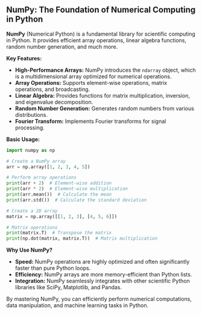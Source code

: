 ## NumPy: The Foundation of Numerical Computing in Python

**NumPy** (Numerical Python) is a fundamental library for scientific computing in Python. It provides efficient array operations, linear algebra functions, random number generation, and much more.

**Key Features:**

* **High-Performance Arrays:** NumPy introduces the `ndarray` object, which is a multidimensional array optimized for numerical operations.
* **Array Operations:** Supports element-wise operations, matrix operations, and broadcasting.
* **Linear Algebra:** Provides functions for matrix multiplication, inversion, and eigenvalue decomposition.
* **Random Number Generation:** Generates random numbers from various distributions.
* **Fourier Transform:** Implements Fourier transforms for signal processing.

**Basic Usage:**

```python
import numpy as np

# Create a NumPy array
arr = np.array([1, 2, 3, 4, 5])

# Perform array operations
print(arr + 2)  # Element-wise addition
print(arr * 2)  # Element-wise multiplication
print(arr.mean())  # Calculate the mean
print(arr.std())  # Calculate the standard deviation

# Create a 2D array
matrix = np.array([[1, 2, 3], [4, 5, 6]])

# Matrix operations
print(matrix.T)  # Transpose the matrix
print(np.dot(matrix, matrix.T))  # Matrix multiplication
```

**Why Use NumPy?**

* **Speed:** NumPy operations are highly optimized and often significantly faster than pure Python loops.
* **Efficiency:** NumPy arrays are more memory-efficient than Python lists.
* **Integration:** NumPy seamlessly integrates with other scientific Python libraries like SciPy, Matplotlib, and Pandas.

By mastering NumPy, you can efficiently perform numerical computations, data manipulation, and machine learning tasks in Python.
